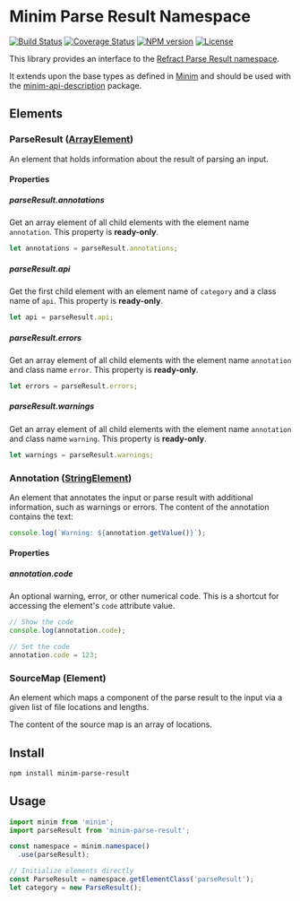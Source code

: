 # Minim Parse Result Namespace

[![Build Status](https://img.shields.io/travis/refractproject/minim-parse-result.svg)](https://travis-ci.org/refractproject/minim-parse-result) [![Coverage Status](https://img.shields.io/coveralls/refractproject/minim-parse-result.svg)](https://coveralls.io/r/refractproject/minim-parse-result) [![NPM version](https://img.shields.io/npm/v/minim-parse-result.svg)](https://www.npmjs.org/package/minim-parse-result) [![License](https://img.shields.io/npm/l/minim-parse-result.svg)](https://www.npmjs.org/package/minim-parse-result)

This library provides an interface to the [Refract Parse Result namespace](https://github.com/refractproject/refract-spec/blob/master/namespaces/parse-result-namespace.md).

It extends upon the base types as defined in [Minim](https://github.com/refractproject/minim) and should be used with the [minim-api-description](https://github.com/refractproject/minim-api-description) package.

## Elements

### ParseResult ([ArrayElement](https://github.com/refractproject/minim#arrayelement))
An element that holds information about the result of parsing an input.

#### Properties

##### parseResult.annotations
Get an array element of all child elements with the element name `annotation`. This property is **ready-only**.

```js
let annotations = parseResult.annotations;
```

##### parseResult.api
Get the first child element with an element name of `category` and a class name of `api`. This property is **ready-only**.

```js
let api = parseResult.api;
```

##### parseResult.errors
Get an array element of all child elements with the element name `annotation` and class name `error`. This property is **ready-only**.

```js
let errors = parseResult.errors;
```

##### parseResult.warnings
Get an array element of all child elements with the element name `annotation` and class name `warning`. This property is **ready-only**.

```js
let warnings = parseResult.warnings;
```

### Annotation ([StringElement](https://github.com/refractproject/minim#stringelement))
An element that annotates the input or parse result with additional information, such as warnings or errors. The content of the annotation contains the text:

```js
console.log(`Warning: ${annotation.getValue()}`);
```

#### Properties

##### annotation.code
An optional warning, error, or other numerical code. This is a shortcut for accessing the element's `code` attribute value.

```js
// Show the code
console.log(annotation.code);

// Set the code
annotation.code = 123;
```

### SourceMap (Element)
An element which maps a component of the parse result to the input via a given list of file locations and lengths.

The content of the source map is an array of locations.

## Install

```sh
npm install minim-parse-result
```

## Usage

```js
import minim from 'minim';
import parseResult from 'minim-parse-result';

const namespace = minim.namespace()
  .use(parseResult);

// Initialize elements directly
const ParseResult = namespace.getElementClass('parseResult');
let category = new ParseResult();
```
